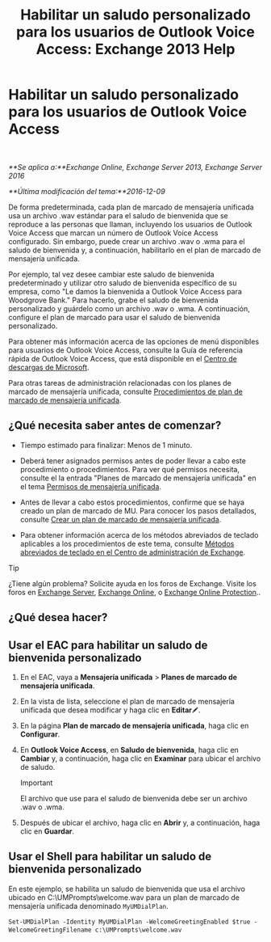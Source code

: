 ﻿---
title: 'Habilitar un saludo personalizado para los usuarios de Outlook Voice Access: Exchange 2013 Help'
TOCTitle: Habilitar un saludo personalizado para los usuarios de Outlook Voice Access
ms:assetid: abd418ec-2c65-4720-859d-c11a2698dc06
ms:mtpsurl: https://technet.microsoft.com/es-es/library/Bb124125(v=EXCHG.150)
ms:contentKeyID: 50556848
ms.date: 04/23/2018
mtps_version: v=EXCHG.150
ms.translationtype: HT
---

# Habilitar un saludo personalizado para los usuarios de Outlook Voice Access

 

_**Se aplica a:**Exchange Online, Exchange Server 2013, Exchange Server 2016_

_**Última modificación del tema:**2016-12-09_

De forma predeterminada, cada plan de marcado de mensajería unificada usa un archivo .wav estándar para el saludo de bienvenida que se reproduce a las personas que llaman, incluyendo los usuarios de Outlook Voice Access que marcan un número de Outlook Voice Access configurado. Sin embargo, puede crear un archivo .wav o .wma para el saludo de bienvenida y, a continuación, habilitarlo en el plan de marcado de mensajería unificada.

Por ejemplo, tal vez desee cambiar este saludo de bienvenida predeterminado y utilizar otro saludo de bienvenida específico de su empresa, como "Le damos la bienvenida a Outlook Voice Access para Woodgrove Bank." Para hacerlo, grabe el saludo de bienvenida personalizado y guárdelo como un archivo .wav o .wma. A continuación, configure el plan de marcado para usar el saludo de bienvenida personalizado.

Para obtener más información acerca de las opciones de menú disponibles para usuarios de Outlook Voice Access, consulte la Guía de referencia rápida de Outlook Voice Access, que está disponible en el [Centro de descargas de Microsoft](https://go.microsoft.com/fwlink/p/?linkid=272767).

Para otras tareas de administración relacionadas con los planes de marcado de mensajería unificada, consulte [Procedimientos de plan de marcado de mensajería unificada](um-dial-plan-procedures-exchange-2013-help.md).

## ¿Qué necesita saber antes de comenzar?

  - Tiempo estimado para finalizar: Menos de 1 minuto.

  - Deberá tener asignados permisos antes de poder llevar a cabo este procedimiento o procedimientos. Para ver qué permisos necesita, consulte el la entrada "Planes de marcado de mensajería unificada" en el tema [Permisos de mensajería unificada](unified-messaging-permissions-exchange-2013-help.md).

  - Antes de llevar a cabo estos procedimientos, confirme que se haya creado un plan de marcado de MU. Para conocer los pasos detallados, consulte [Crear un plan de marcado de mensajería unificada](create-a-um-dial-plan-exchange-2013-help.md).

  - Para obtener información acerca de los métodos abreviados de teclado aplicables a los procedimientos de este tema, consulte [Métodos abreviados de teclado en el Centro de administración de Exchange](keyboard-shortcuts-in-the-exchange-admin-center-exchange-online-protection-help.md).


> [!TIP]
> ¿Tiene algún problema? Solicite ayuda en los foros de Exchange. Visite los foros en <A href="https://go.microsoft.com/fwlink/p/?linkid=60612">Exchange Server</A>, <A href="https://go.microsoft.com/fwlink/p/?linkid=267542">Exchange Online</A>, o <A href="https://go.microsoft.com/fwlink/p/?linkid=285351">Exchange Online Protection</A>..



## ¿Qué desea hacer?

## Usar el EAC para habilitar un saludo de bienvenida personalizado

1.  En el EAC, vaya a **Mensajería unificada** \> **Planes de marcado de mensajería unificada**.

2.  En la vista de lista, seleccione el plan de marcado de mensajería unificada que desea modificar y haga clic en **Editar**![Icono Editar](images/Bb124582.6f53ccb2-1f13-4c02-bea0-30690e6ea71d(EXCHG.150).gif "Icono Editar").

3.  En la página **Plan de marcado de mensajería unificada**, haga clic en **Configurar**.

4.  En **Outlook Voice Access**, en **Saludo de bienvenida**, haga clic en **Cambiar** y, a continuación, haga clic en **Examinar** para ubicar el archivo de saludo.
    

    > [!IMPORTANT]
    > El archivo que use para el saludo de bienvenida debe ser un archivo .wav o .wma.



5.  Después de ubicar el archivo, haga clic en **Abrir** y, a continuación, haga clic en **Guardar**.

## Usar el Shell para habilitar un saludo de bienvenida personalizado

En este ejemplo, se habilita un saludo de bienvenida que usa el archivo ubicado en C:\\UMPrompts\\welcome.wav para un plan de marcado de mensajería unificada denominado `MyUMDialPlan`.

    Set-UMDialPlan -Identity MyUMDialPlan -WelcomeGreetingEnabled $true -WelcomeGreetingFilename c:\UMPrompts\welcome.wav

